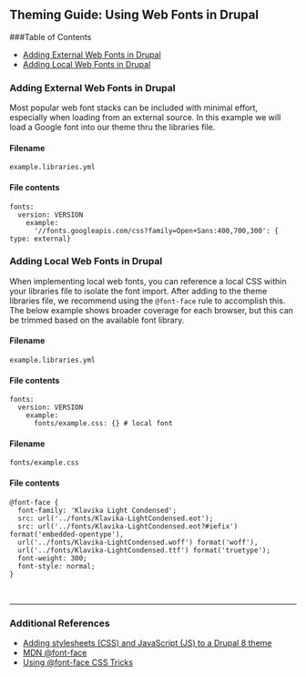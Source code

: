 ## Theming Guide: Using Web Fonts in Drupal

###Table of Contents
- <a href="#cdnfonts">Adding External Web Fonts in Drupal</a>
- <a href="#localfonts">Adding Local Web Fonts in Drupal</a>


<!-- -------------------------- -->

<a name="cdnfonts"></a>
### Adding External Web Fonts in Drupal
Most popular web font stacks can be included with minimal effort, especially when loading from an external source. In this example we will load a Google font into our theme thru the libraries file. 

#### Filename
`example.libraries.yml`

#### File contents
```
fonts:
  version: VERSION
    example:
      '//fonts.googleapis.com/css?family=Open+Sans:400,700,300': { type: external}
```

<!-- -------------------------- -->


<a name="localfonts"></a>
### Adding Local Web Fonts in Drupal

When implementing local web fonts, you can reference a local CSS within your libraries file to isolate the font import. After adding to the theme libraries file, we recommend using the `@font-face` rule to accomplish this. The below example shows broader coverage for each browser, but this can be trimmed based on the available font library. 

#### Filename
`example.libraries.yml`

#### File contents
```
fonts:
  version: VERSION
    example:
      fonts/example.css: {} # local font
```

#### Filename
`fonts/example.css`

#### File contents
```
@font-face {
  font-family: 'Klavika Light Condensed';
  src: url('../fonts/Klavika-LightCondensed.eot');
  src: url('../fonts/Klavika-LightCondensed.eot?#iefix') format('embedded-opentype'),
  url('../fonts/Klavika-LightCondensed.woff') format('woff'),
  url('../fonts/Klavika-LightCondensed.ttf') format('truetype');
  font-weight: 300;
  font-style: normal;
}
```

<!-- -------------------------- -->


<br><hr>

### Additional References
- <a href="https://www.drupal.org/docs/8/theming-drupal-8/adding-stylesheets-css-and-javascript-js-to-a-drupal-8-theme">Adding stylesheets (CSS) and JavaScript (JS) to a Drupal 8 theme</a>
- <a href="https://developer.mozilla.org/en-US/docs/Web/CSS/@font-face">MDN @font-face</a>
- <a href="https://www.drupal.org/docs/8/theming">Using @font-face CSS Tricks</a>
